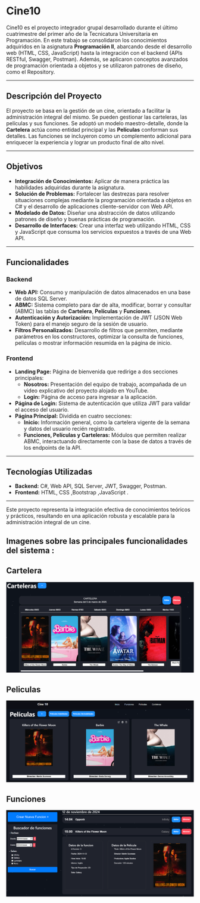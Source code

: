 # Cine10

Cine10 es el proyecto integrador grupal desarrollado durante el último cuatrimestre del primer año de la Tecnicatura Universitaria en Programación. En este trabajo se consolidaron los conocimientos adquiridos en la asignatura **Programación II**, abarcando desde el desarrollo web (HTML, CSS, JavaScript) hasta la integración con el backend (APIs RESTful, Swagger, Postman). Además, se aplicaron conceptos avanzados de programación orientada a objetos y se utilizaron patrones de diseño, como el Repository.

---

## Descripción del Proyecto

El proyecto se basa en la gestión de un cine, orientado a facilitar la administración integral del mismo. Se pueden gestionar las carteleras, las películas y sus funciones. Se adoptó un modelo maestro-detalle, donde la **Cartelera** actúa como entidad principal y las **Películas** conforman sus detalles. Las funciones se incluyeron como un complemento adicional para enriquecer la experiencia y lograr un producto final de alto nivel.

---

## Objetivos

- **Integración de Conocimientos:** Aplicar de manera práctica las habilidades adquiridas durante la asignatura.
- **Solución de Problemas:** Fortalecer las destrezas para resolver situaciones complejas mediante la programación orientada a objetos en C# y el desarrollo de aplicaciones cliente-servidor con Web API.
- **Modelado de Datos:** Diseñar una abstracción de datos utilizando patrones de diseño y buenas prácticas de programación.
- **Desarrollo de Interfaces:** Crear una interfaz web utilizando HTML, CSS y JavaScript que consuma los servicios expuestos a través de una Web API.

---

## Funcionalidades

### Backend

- **Web API:** Consumo y manipulación de datos almacenados en una base de datos SQL Server.
- **ABMC:** Sistema completo para dar de alta, modificar, borrar y consultar (ABMC) las tablas de **Cartelera**, **Películas** y **Funciones**.
- **Autenticación y Autorización:** Implementación de JWT (JSON Web Token) para el manejo seguro de la sesión de usuario.
- **Filtros Personalizados:** Desarrollo de filtros que permiten, mediante parámetros en los constructores, optimizar la consulta de funciones, películas o mostrar información resumida en la página de inicio.

### Frontend

- **Landing Page:** Página de bienvenida que redirige a dos secciones principales:
    - **Nosotros:** Presentación del equipo de trabajo, acompañada de un video explicativo del proyecto alojado en YouTube.
    - **Login:** Página de acceso para ingresar a la aplicación.
- **Página de Login:** Sistema de autenticación que utiliza JWT para validar el acceso del usuario.
- **Página Principal:** Dividida en cuatro secciones:
    - **Inicio:** Información general, como la cartelera vigente de la semana y datos del usuario recién registrado.
    - **Funciones, Películas y Carteleras:** Módulos que permiten realizar ABMC, interactuando directamente con la base de datos a través de los endpoints de la API.

---

## Tecnologías Utilizadas

- **Backend:** C#, Web API, SQL Server, JWT, Swagger, Postman.
- **Frontend:** HTML, CSS ,Bootstrap ,JavaScript .

---

Este proyecto representa la integración efectiva de conocimientos teóricos y prácticos, resultando en una aplicación robusta y escalable para la administración integral de un cine.

## Imagenes sobre las principales funcionalidades del sistema :

## Cartelera

![image.png](image.png)

## Peliculas

![image.png](image%201.png)

## Funciones

![image.png](image%202.png)
